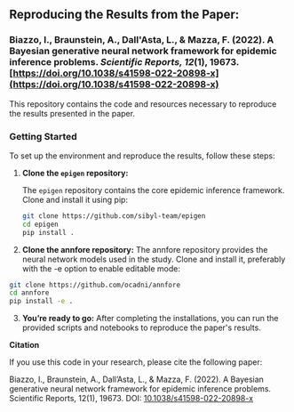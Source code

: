 ## Reproducing the Results from the Paper:
### Biazzo, I., Braunstein, A., Dall'Asta, L., & Mazza, F. (2022). A Bayesian generative neural network framework for epidemic inference problems. *Scientific Reports, 12*(1), 19673. [https://doi.org/10.1038/s41598-022-20898-x](https://doi.org/10.1038/s41598-022-20898-x)

This repository contains the code and resources necessary to reproduce the results presented in the paper.

### Getting Started

To set up the environment and reproduce the results, follow these steps:

1. **Clone the `epigen` repository:**

   The `epigen` repository contains the core epidemic inference framework. Clone and install it using pip:

   ```bash
   git clone https://github.com/sibyl-team/epigen
   cd epigen
   pip install .
   ```
2.	**Clone the annfore repository:**
  The annfore repository provides the neural network models used in the study. Clone and install it, preferably with the -e option to enable editable mode:

   ```bash
  git clone https://github.com/ocadni/annfore
  cd annfore
  pip install -e .
   ```
3.	**You’re ready to go:**
After completing the installations, you can run the provided scripts and notebooks to reproduce the paper's results.

**Citation**

If you use this code in your research, please cite the following paper:

Biazzo, I., Braunstein, A., Dall’Asta, L., & Mazza, F. (2022). A Bayesian generative neural network framework for epidemic inference problems. Scientific Reports, 12(1), 19673. DOI: [10.1038/s41598-022-20898-x](10.1038/s41598-022-20898-x)
